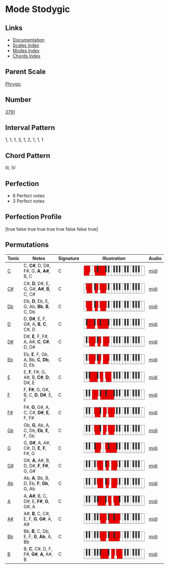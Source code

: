 # Mode Stodygic

## Links

- [Documentation](index.md)
- [Scales Index](Scales.md)
- [Modes Index](Modes.md)
- [Chords Index](Chords.md)

## Parent Scale

[Phrygic](ScalePhrygic.md)

## Number

[3791](https://ianring.com/musictheory/scales/3791)

## Interval Pattern

1, 1, 1, 3, 1, 2, 1, 1, 1

## Chord Pattern

III, IV

## Perfection

- 6 Perfect notes
- 3 Perfect notes

## Perfection Profile

[true false true true true true false false true]

## Permutations

| Tonic | Notes | Signature | Illustration | Audio |
|-------|-------|-----------|--------------|-------|
| [C](ModeCNaturalStodygic.md) | C, **C#**, D, D#, F#, G, **A**, **A#**, B, C | C | ![CNaturalStodygic](ModeCNaturalStodygic.png) | [midi](https://github.com/edipermadi/music/blob/main/docs/ModeCNaturalStodygic.mid?raw=true) |
| [C#](ModeCSharpStodygic.md) | C#, **D**, D#, E, G, G#, **A#**, **B**, C, C# | C | ![CSharpStodygic](ModeCSharpStodygic.png) | [midi](https://github.com/edipermadi/music/blob/main/docs/ModeCSharpStodygic.mid?raw=true) |
| [Db](ModeDFlatStodygic.md) | Db, **D**, Eb, E, G, Ab, **Bb**, **B**, C, Db | C | ![DFlatStodygic](ModeDFlatStodygic.png) | [midi](https://github.com/edipermadi/music/blob/main/docs/ModeDFlatStodygic.mid?raw=true) |
| [D](ModeDNaturalStodygic.md) | D, **D#**, E, F, G#, A, **B**, **C**, C#, D | C | ![DNaturalStodygic](ModeDNaturalStodygic.png) | [midi](https://github.com/edipermadi/music/blob/main/docs/ModeDNaturalStodygic.mid?raw=true) |
| [D#](ModeDSharpStodygic.md) | D#, **E**, F, F#, A, A#, **C**, **C#**, D, D# | C | ![DSharpStodygic](ModeDSharpStodygic.png) | [midi](https://github.com/edipermadi/music/blob/main/docs/ModeDSharpStodygic.mid?raw=true) |
| [Eb](ModeEFlatStodygic.md) | Eb, **E**, F, Gb, A, Bb, **C**, **Db**, D, Eb | C | ![EFlatStodygic](ModeEFlatStodygic.png) | [midi](https://github.com/edipermadi/music/blob/main/docs/ModeEFlatStodygic.mid?raw=true) |
| [E](ModeENaturalStodygic.md) | E, **F**, F#, G, A#, B, **C#**, **D**, D#, E | C | ![ENaturalStodygic](ModeENaturalStodygic.png) | [midi](https://github.com/edipermadi/music/blob/main/docs/ModeENaturalStodygic.mid?raw=true) |
| [F](ModeFNaturalStodygic.md) | F, **F#**, G, G#, B, C, **D**, **D#**, E, F | C | ![FNaturalStodygic](ModeFNaturalStodygic.png) | [midi](https://github.com/edipermadi/music/blob/main/docs/ModeFNaturalStodygic.mid?raw=true) |
| [F#](ModeFSharpStodygic.md) | F#, **G**, G#, A, C, C#, **D#**, **E**, F, F# | C | ![FSharpStodygic](ModeFSharpStodygic.png) | [midi](https://github.com/edipermadi/music/blob/main/docs/ModeFSharpStodygic.mid?raw=true) |
| [Gb](ModeGFlatStodygic.md) | Gb, **G**, Ab, A, C, Db, **Eb**, **E**, F, Gb | C | ![GFlatStodygic](ModeGFlatStodygic.png) | [midi](https://github.com/edipermadi/music/blob/main/docs/ModeGFlatStodygic.mid?raw=true) |
| [G](ModeGNaturalStodygic.md) | G, **G#**, A, A#, C#, D, **E**, **F**, F#, G | C | ![GNaturalStodygic](ModeGNaturalStodygic.png) | [midi](https://github.com/edipermadi/music/blob/main/docs/ModeGNaturalStodygic.mid?raw=true) |
| [G#](ModeGSharpStodygic.md) | G#, **A**, A#, B, D, D#, **F**, **F#**, G, G# | C | ![GSharpStodygic](ModeGSharpStodygic.png) | [midi](https://github.com/edipermadi/music/blob/main/docs/ModeGSharpStodygic.mid?raw=true) |
| [Ab](ModeAFlatStodygic.md) | Ab, **A**, Bb, B, D, Eb, **F**, **Gb**, G, Ab | C | ![AFlatStodygic](ModeAFlatStodygic.png) | [midi](https://github.com/edipermadi/music/blob/main/docs/ModeAFlatStodygic.mid?raw=true) |
| [A](ModeANaturalStodygic.md) | A, **A#**, B, C, D#, E, **F#**, **G**, G#, A | C | ![ANaturalStodygic](ModeANaturalStodygic.png) | [midi](https://github.com/edipermadi/music/blob/main/docs/ModeANaturalStodygic.mid?raw=true) |
| [A#](ModeASharpStodygic.md) | A#, **B**, C, C#, E, F, **G**, **G#**, A, A# | C | ![ASharpStodygic](ModeASharpStodygic.png) | [midi](https://github.com/edipermadi/music/blob/main/docs/ModeASharpStodygic.mid?raw=true) |
| [Bb](ModeBFlatStodygic.md) | Bb, **B**, C, Db, E, F, **G**, **Ab**, A, Bb | C | ![BFlatStodygic](ModeBFlatStodygic.png) | [midi](https://github.com/edipermadi/music/blob/main/docs/ModeBFlatStodygic.mid?raw=true) |
| [B](ModeBNaturalStodygic.md) | B, **C**, C#, D, F, F#, **G#**, **A**, A#, B | C | ![BNaturalStodygic](ModeBNaturalStodygic.png) | [midi](https://github.com/edipermadi/music/blob/main/docs/ModeBNaturalStodygic.mid?raw=true) |

